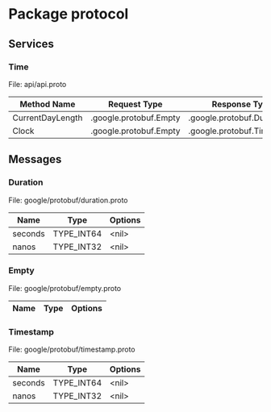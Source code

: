 # Package protocol

## Services




### Time

File: api/api.proto

| Method Name | Request Type | Response Type |
| ----------- | ------------ | ------------- |
| CurrentDayLength | .google.protobuf.Empty | .google.protobuf.Duration |
| Clock | .google.protobuf.Empty | .google.protobuf.Timestamp |






## Messages

### Duration

File: google/protobuf/duration.proto

| Name | Type | Options |
| ----------- | ------------ | ------------- |
| seconds | TYPE_INT64 | &lt;nil&gt; |
| nanos | TYPE_INT32 | &lt;nil&gt; |




### Empty

File: google/protobuf/empty.proto

| Name | Type | Options |
| ----------- | ------------ | ------------- |




### Timestamp

File: google/protobuf/timestamp.proto

| Name | Type | Options |
| ----------- | ------------ | ------------- |
| seconds | TYPE_INT64 | &lt;nil&gt; |
| nanos | TYPE_INT32 | &lt;nil&gt; |







